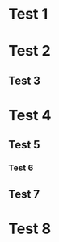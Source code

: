 # Test 1

























# Test 2


























## Test 3






























# Test 4


































## Test 5






























### Test 6



























## Test 7

































# Test 8


































